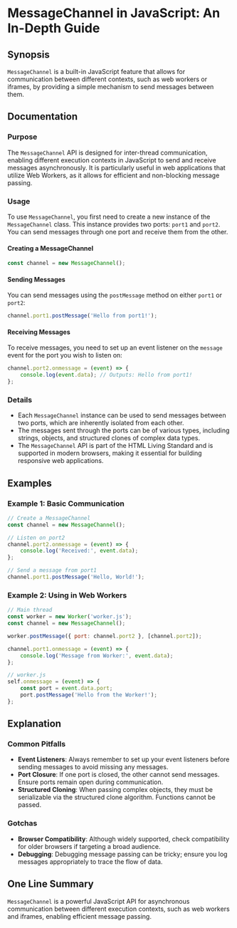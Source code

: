 <!--
Meta Description: # MessageChannel in JavaScript: An In-Depth Guide ## Synopsis `MessageChannel` is a built-in JavaScript feature that allows for communication between ...
Meta Keywords: messagechannel, messages, event, channel, javascript
-->

# MessageChannel in JavaScript: An In-Depth Guide

## Synopsis
`MessageChannel` is a built-in JavaScript feature that allows for communication between different contexts, such as web workers or iframes, by providing a simple mechanism to send messages between them.

## Documentation

### Purpose
The `MessageChannel` API is designed for inter-thread communication, enabling different execution contexts in JavaScript to send and receive messages asynchronously. It is particularly useful in web applications that utilize Web Workers, as it allows for efficient and non-blocking message passing.

### Usage
To use `MessageChannel`, you first need to create a new instance of the `MessageChannel` class. This instance provides two ports: `port1` and `port2`. You can send messages through one port and receive them from the other.

#### Creating a MessageChannel
```javascript
const channel = new MessageChannel();
```

#### Sending Messages
You can send messages using the `postMessage` method on either `port1` or `port2`:
```javascript
channel.port1.postMessage('Hello from port1!');
```

#### Receiving Messages
To receive messages, you need to set up an event listener on the `message` event for the port you wish to listen on:
```javascript
channel.port2.onmessage = (event) => {
    console.log(event.data); // Outputs: Hello from port1!
};
```

### Details
- Each `MessageChannel` instance can be used to send messages between two ports, which are inherently isolated from each other.
- The messages sent through the ports can be of various types, including strings, objects, and structured clones of complex data types.
- The `MessageChannel` API is part of the HTML Living Standard and is supported in modern browsers, making it essential for building responsive web applications.

## Examples

### Example 1: Basic Communication
```javascript
// Create a MessageChannel
const channel = new MessageChannel();

// Listen on port2
channel.port2.onmessage = (event) => {
    console.log('Received:', event.data);
};

// Send a message from port1
channel.port1.postMessage('Hello, World!');
```

### Example 2: Using in Web Workers
```javascript
// Main thread
const worker = new Worker('worker.js');
const channel = new MessageChannel();

worker.postMessage({ port: channel.port2 }, [channel.port2]);

channel.port1.onmessage = (event) => {
    console.log('Message from Worker:', event.data);
};

// worker.js
self.onmessage = (event) => {
    const port = event.data.port;
    port.postMessage('Hello from the Worker!');
};
```

## Explanation

### Common Pitfalls
- **Event Listeners**: Always remember to set up your event listeners before sending messages to avoid missing any messages.
- **Port Closure**: If one port is closed, the other cannot send messages. Ensure ports remain open during communication.
- **Structured Cloning**: When passing complex objects, they must be serializable via the structured clone algorithm. Functions cannot be passed.

### Gotchas
- **Browser Compatibility**: Although widely supported, check compatibility for older browsers if targeting a broad audience.
- **Debugging**: Debugging message passing can be tricky; ensure you log messages appropriately to trace the flow of data.

## One Line Summary
`MessageChannel` is a powerful JavaScript API for asynchronous communication between different execution contexts, such as web workers and iframes, enabling efficient message passing.